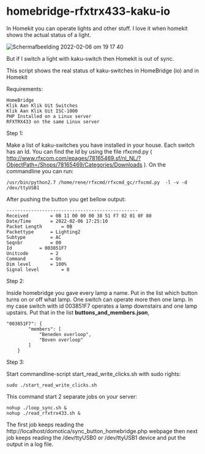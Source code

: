 # homebridge-rfxtrx433-kaku-io

In Homekit you can operate lights and other stuff. I love it when homekit shows the actual status of a light. 

![Schermafbeelding 2022-02-06 om 19 17 40](https://user-images.githubusercontent.com/34937329/152695233-4acbd506-36ee-4794-a070-239e6a3a3768.png)

But if I switch a light with kaku-switch then Homekit is out of sync.

This script shows the real status of kaku-switches in HomeBridge (io) and in Homekit

Requirements:

    HomeBridge
    Klik Aan Klik Uit Switches 
    Klik Aan Klik Uit ISC-1000
    PHP Installed on a Linux server
    RFXTRX433 on the same Linux server

Step 1:

Make a list of kaku-switches you have installed in your house. Each switch has an Id. You can find the Id by using the file rfxcmd.py ( http://www.rfxcom.com/epages/78165469.sf/nl_NL/?ObjectPath=/Shops/78165469/Categories/Downloads ).
On the commandline you can run:

    /usr/bin/python2.7 /home/rene/rfxcmd/rfxcmd_gc/rfxcmd.py  -l -v -d /dev/ttyUSB1

After pushing the button you get bellow output:

    ------------------------------------------------
    Received		= 0B 11 00 00 00 38 51 F7 02 01 0F 80
    Date/Time		= 2022-02-06 17:25:10
    Packet Length		= 0B
    Packettype		= Lighting2
    Subtype			= AC
    Seqnbr			= 00
    Id			= 003851F7
    Unitcode		= 2
    Command			= On
    Dim level		= 100%
    Signal level		= 8

Step 2:

Inside homebridge you gave every lamp a name. Put in the list which button turns on or off what lamp. One switch can operate more then one lamp.
In my case switch with id 003851F7 operates a lamp downstairs and one lamp upstairs.
Put that in the list **buttons_and_members.json**,

    "003851F7": {
            "members": [
                "Beneden overloop", 
                "Boven overloop"
            ]
        }

Step 3:

Start commandline-script start_read_write_clicks.sh with sudo rights:

    sudo ./start_read_write_clicks.sh

This command start 2 separate jobs on your server:

    nohup ./loop_sync.sh &
    nohup ./read_rfxtrx433.sh & 
        
The first job keeps reading the http://localhost/domotica/sync_button_homebridge.php webpage then next job keeps reading the /dev/ttyUSB0 or /dev/ttyUSB1 device and put the output in a log file. 

